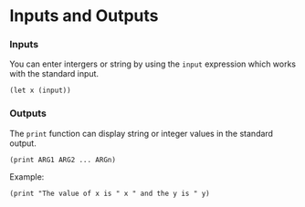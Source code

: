 # Inputs and Outputs

### Inputs

You can enter intergers or string by using the ``input`` expression which works with the standard input.

```
(let x (input))
```

### Outputs

The ``print`` function can display string or integer values in the standard output.
```
(print ARG1 ARG2 ... ARGn)
```

Example:

```
(print "The value of x is " x " and the y is " y)
```
